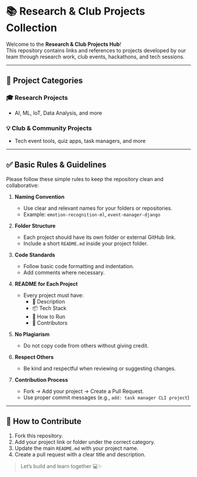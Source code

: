 # 📚 Research & Club Projects Collection

Welcome to the **Research & Club Projects Hub**!  
This repository contains links and references to projects developed by our team through research work, club events, hackathons, and tech sessions.

---

## 📁 Project Categories

### 🎓 Research Projects
- AI, ML, IoT, Data Analysis, and more

### 💡 Club & Community Projects
- Tech event tools, quiz apps, task managers, and more

---

## ✅ Basic Rules & Guidelines

Please follow these simple rules to keep the repository clean and collaborative:

1. **Naming Convention**
   - Use clear and relevant names for your folders or repositories.
   - Example: `emotion-recognition-ml`, `event-manager-django`

2. **Folder Structure**
   - Each project should have its own folder or external GitHub link.
   - Include a short `README.md` inside your project folder.

3. **Code Standards**
   - Follow basic code formatting and indentation.
   - Add comments where necessary.

4. **README for Each Project**
   - Every project must have:
     - 📌 Description
     - 📦 Tech Stack
     - 🚀 How to Run
     - 🤝 Contributors

5. **No Plagiarism**
   - Do not copy code from others without giving credit.

6. **Respect Others**
   - Be kind and respectful when reviewing or suggesting changes.

7. **Contribution Process**
   - Fork → Add your project → Create a Pull Request.
   - Use proper commit messages (e.g., `add: task manager CLI project`)

---

## 🚀 How to Contribute

1. Fork this repository.
2. Add your project link or folder under the correct category.
3. Update the main `README.md` with your project name.
4. Create a pull request with a clear title and description.



> Let’s build and learn together 💻✨

